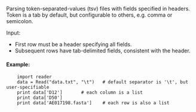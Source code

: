Parsing token-separated-values (tsv) files with fields specified in headers.
Token is a tab by default, but configurable to others, e.g. comma or semicolon.

Input:
   + First row must be a header specifying all fields.
   + Subsequent rows have tab-delimited fields, consistent with the header.

#### Example:

```
	import reader
   	data = Read("data.txt", "\t")	# default separator is '\t', but user-specifiable
   	print data['D12']  		# each column is a list
	print data['D50']	
   	print data['AE017198.fasta']	# each row is also a list
```
